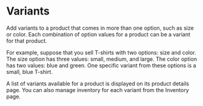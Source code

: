 #   Variants
Add variants to a product that comes in more than one option, such as size or color. Each combination of option values for a product can be a variant for that product.

For example, suppose that you sell T-shirts with two options: size and color. The size option has three values: small, medium, and large. The color option has two values: blue and green. One specific variant from these options is a small, blue T-shirt.

A list of variants available for a product is displayed on its product details page. You can also manage inventory for each variant from the Inventory page.